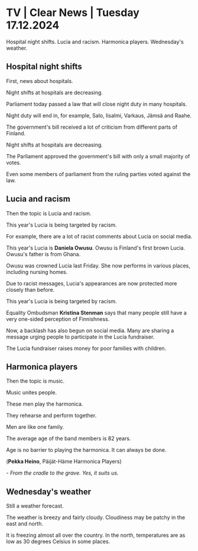 # TV \| Clear News \| Tuesday 17.12.2024

Hospital night shifts. Lucia and racism. Harmonica players. Wednesday's weather.

## Hospital night shifts

First, news about hospitals.

Night shifts at hospitals are decreasing.

Parliament today passed a law that will close night duty in many hospitals.

Night duty will end in, for example, Salo, Iisalmi, Varkaus, Jämsä and Raahe.

The government's bill received a lot of criticism from different parts of Finland.

Night shifts at hospitals are decreasing.

The Parliament approved the government's bill with only a small majority of votes.

Even some members of parliament from the ruling parties voted against the law.

## Lucia and racism

Then the topic is Lucia and racism.

This year's Lucia is being targeted by racism.

For example, there are a lot of racist comments about Lucia on social media.

This year's Lucia is **Daniela Owusu**. Owusu is Finland's first brown Lucia. Owusu's father is from Ghana.

Owusu was crowned Lucia last Friday. She now performs in various places, including nursing homes.

Due to racist messages, Lucia's appearances are now protected more closely than before.

This year's Lucia is being targeted by racism.

Equality Ombudsman **Kristina Stenman** says that many people still have a very one-sided perception of Finnishness.

Now, a backlash has also begun on social media. Many are sharing a message urging people to participate in the Lucia fundraiser.

The Lucia fundraiser raises money for poor families with children.

## Harmonica players

Then the topic is music.

Music unites people.

These men play the harmonica.

They rehearse and perform together.

Men are like one family.

The average age of the band members is 82 years.

Age is no barrier to playing the harmonica. It can always be done.

(**Pekka Heino**, Päijät-Häme Harmonica Players)

*- From the cradle to the grave. Yes, it suits us.*

## Wednesday's weather

Still a weather forecast.

The weather is breezy and fairly cloudy. Cloudiness may be patchy in the east and north.

It is freezing almost all over the country. In the north, temperatures are as low as 30 degrees Celsius in some places.

